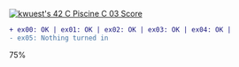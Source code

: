 [![kwuest's 42 C Piscine C 03 Score](https://badge42.vercel.app/api/v2/clb55h6z600300fkzy9cemaa4/project/2909193)](https://github.com/JaeSeoKim/badge42)
```diff
+ ex00: OK | ex01: OK | ex02: OK | ex03: OK | ex04: OK | 
- ex05: Nothing turned in
```
75%
